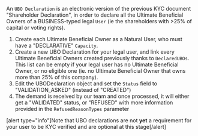 An  `UBO Declaration` is an electronic version of the previous KYC document "Shareholder Declaration", in order to declare all the Ultimate Beneficial Owners of a BUSINESS-typed legal `User` (ie the shareholders with >25% of capital or voting rights).

1. Create each Ultimate Beneficial Owner as a Natural User, who must have a "DECLARATIVE" `Capacity`.
2. Create a new UBO Declaration for your legal user, and link every Ultimate Beneficial Owners created previously thanks to `DeclaredUBOs`. This list can be empty if your legal user has no Ultimate Beneficial Owner, or no eligible one (ie. no Ultimate Beneficial Owner that owns more than 25% of this company).
3. Edit the UBODeclaration object and set the `Status` field to "VALIDATION_ASKED" (instead of "CREATED")
4. The demand is received by our team and once processed, it will either get a "VALIDATED" status, or "REFUSED" with more information provided in the `RefusedReasonTypes` parameter

[alert type="info"]Note that UBO declarations are not **yet** a requirement for your user to be KYC verified and are optional at this stage[/alert]